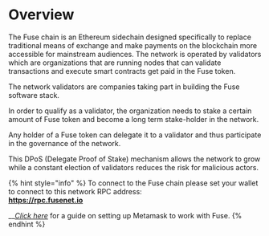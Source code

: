 # Overview

The Fuse chain is an Ethereum sidechain designed specifically to replace traditional means of exchange and make payments on the blockchain more accessible for mainstream audiences. The network is operated by validators which are organizations that are running nodes that can validate transactions and execute smart contracts get paid in the Fuse token.

The network validators are companies taking part in building the Fuse software stack.

In order to qualify as a validator, the organization needs to stake a certain amount of Fuse token and become a long term stake-holder in the network.

Any holder of a Fuse token can delegate it to a validator and thus participate in the governance of the network.

This DPoS \(Delegate Proof of Stake\) mechanism allows the network to grow while a constant election of validators reduces the risk for malicious actors.

{% hint style="info" %}
To connect to the Fuse chain please set your wallet to connect to this network RPC address:  
**https://rpc.fusenet.io** 

\_\_[_Click here_](../the-fuse-studio/getting-started/how-to-add-fuse-to-your-metamask.md) for a guide on setting up Metamask to work with Fuse.
{% endhint %}


